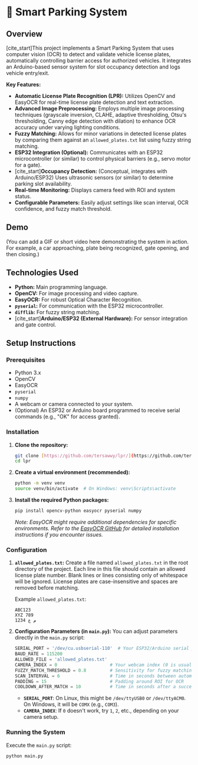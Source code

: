 # 🚗 Smart Parking System

## Overview

[cite_start]This project implements a Smart Parking System that uses computer vision (OCR) to detect and validate vehicle license plates, automatically controlling barrier access for authorized vehicles. It integrates an Arduino-based sensor system for slot occupancy detection and logs vehicle entry/exit.

**Key Features:**
* **Automatic License Plate Recognition (LPR):** Utilizes OpenCV and EasyOCR for real-time license plate detection and text extraction.
* **Advanced Image Preprocessing:** Employs multiple image processing techniques (grayscale inversion, CLAHE, adaptive thresholding, Otsu's thresholding, Canny edge detection with dilation) to enhance OCR accuracy under varying lighting conditions.
* **Fuzzy Matching:** Allows for minor variations in detected license plates by comparing them against an `allowed_plates.txt` list using fuzzy string matching.
* **ESP32 Integration (Optional):** Communicates with an ESP32 microcontroller (or similar) to control physical barriers (e.g., servo motor for a gate).
* [cite_start]**Occupancy Detection:** (Conceptual, integrates with Arduino/ESP32) Uses ultrasonic sensors (or similar) to determine parking slot availability.
* **Real-time Monitoring:** Displays camera feed with ROI and system status.
* **Configurable Parameters:** Easily adjust settings like scan interval, OCR confidence, and fuzzy match threshold.

## Demo

(You can add a GIF or short video here demonstrating the system in action. For example, a car approaching, plate being recognized, gate opening, and then closing.)

## Technologies Used

* **Python:** Main programming language.
* **OpenCV:** For image processing and video capture.
* **EasyOCR:** For robust Optical Character Recognition.
* **`pyserial`:** For communication with the ESP32 microcontroller.
* **`difflib`:** For fuzzy string matching.
* [cite_start]**Arduino/ESP32 (External Hardware):** For sensor integration and gate control.

## Setup Instructions

### Prerequisites

* Python 3.x
* OpenCV
* EasyOCR
* `pyserial`
* `numpy`
* A webcam or camera connected to your system.
* (Optional) An ESP32 or Arduino board programmed to receive serial commands (e.g., "OK" for access granted).

### Installation

1.  **Clone the repository:**
    ```bash
    git clone [https://github.com/tersawwy/lpr/](https://github.com/tersawwy/lpr/)
    cd lpr
    ```

2.  **Create a virtual environment (recommended):**
    ```bash
    python -m venv venv
    source venv/bin/activate  # On Windows: venv\Scripts\activate
    ```

3.  **Install the required Python packages:**
    ```bash
    pip install opencv-python easyocr pyserial numpy
    ```
    *Note: EasyOCR might require additional dependencies for specific environments. Refer to the [EasyOCR GitHub](https://github.com/JaidedAI/EasyOCR) for detailed installation instructions if you encounter issues.*

### Configuration

1.  **`allowed_plates.txt`:**
    Create a file named `allowed_plates.txt` in the root directory of the project. Each line in this file should contain an allowed license plate number. Blank lines or lines consisting only of whitespace will be ignored. License plates are case-insensitive and spaces are removed before matching.

    Example `allowed_plates.txt`:
    ```
    ABC123
    XYZ 789
    م ع 1234
    ```

2.  **Configuration Parameters (in `main.py`):**
    You can adjust parameters directly in the `main.py` script:

    ```python
    SERIAL_PORT = '/dev/cu.usbserial-110'  # Your ESP32/Arduino serial port
    BAUD_RATE = 115200
    ALLOWED_FILE = 'allowed_plates.txt'
    CAMERA_INDEX = 0                    # Your webcam index (0 is usually default, try 1, 2, etc.)
    FUZZY_MATCH_THRESHOLD = 0.8         # Sensitivity for fuzzy matching (0.0 to 1.0)
    SCAN_INTERVAL = 6                   # Time in seconds between automatic scans
    PADDING = 15                        # Padding around ROI for OCR
    COOLDOWN_AFTER_MATCH = 10           # Time in seconds after a successful match before scanning again
    ```
    * **`SERIAL_PORT`**: On Linux, this might be `/dev/ttyUSB0` or `/dev/ttyACM0`. On Windows, it will be `COMX` (e.g., `COM3`).
    * **`CAMERA_INDEX`**: If `0` doesn't work, try `1`, `2`, etc., depending on your camera setup.

### Running the System

Execute the `main.py` script:

```bash
python main.py
